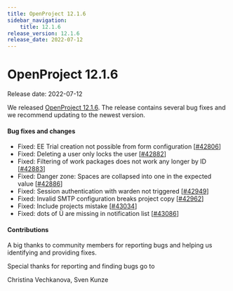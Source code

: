 ```yaml
---
title: OpenProject 12.1.6
sidebar_navigation:
    title: 12.1.6
release_version: 12.1.6
release_date: 2022-07-12
---
```


# OpenProject 12.1.6

Release date: 2022-07-12

We released [OpenProject 12.1.6](https://community.openproject.com/versions/1586).
The release contains several bug fixes and we recommend updating to the newest version.

<!--more-->
#### Bug fixes and changes

- Fixed: EE Trial creation not possible from form configuration \[[#42806](https://community.openproject.com/wp/42806)\]
- Fixed: Deleting a user only locks the user \[[#42882](https://community.openproject.com/wp/42882)\]
- Fixed: Filtering of work packages does not work any longer by ID \[[#42883](https://community.openproject.com/wp/42883)\]
- Fixed: Danger zone: Spaces are collapsed into one in the expected value \[[#42886](https://community.openproject.com/wp/42886)\]
- Fixed: Session authentication with warden not triggered \[[#42949](https://community.openproject.com/wp/42949)\]
- Fixed: Invalid SMTP configuration breaks project copy \[[#42962](https://community.openproject.com/wp/42962)\]
- Fixed: Include projects mistake \[[#43034](https://community.openproject.com/wp/43034)\]
- Fixed: dots of Ü are missing in notification list \[[#43086](https://community.openproject.com/wp/43086)\]

#### Contributions
A big thanks to community members for reporting bugs and helping us identifying and providing fixes.

Special thanks for reporting and finding bugs go to

Christina Vechkanova, Sven Kunze
